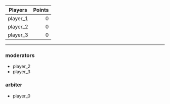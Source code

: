 Players                   | Points    |
--------------------------| ---------:|
player_1                  | 0         |
player_2                  | 0         |
player_3                  | 0         |



---


### moderators
- player_2
- player_3

### arbiter
- player_0
